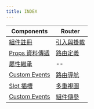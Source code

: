 ```yaml
---
title: INDEX
---
```


| Components                             | Router                           |
| -------------------------------------- | -------------------------------- |
| [組件註冊](./component.md)             | [引入與掛載](./router.md)        |
| [Props 資料傳遞](./component_props.md) | [路由定義](./router-routes.md)   |
| [屬性繼承](./component_attributes)     | --                               |
| [Custom Events](./customEvent.md)      | [路由導航](./router_nav.md)      |
| [Slot 插槽](./slot.md)                 | [多重視圖](./router_mutiView.md) |
| [Custom Events](./customEvent.md)      | [組件傳參](./props.md)           |
